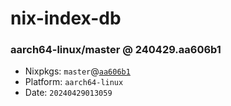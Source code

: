 # nix-index-db
### aarch64-linux/master @ 240429.aa606b1
- Nixpkgs: `master`@[`aa606b1`](https://github.com/NixOS/nixpkgs/commit/aa606b10cc142ada35360bb0b2218cbf57a27cf3)
- Platform: `aarch64-linux`
- Date: `20240429013059`
